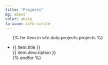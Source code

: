 ```yaml
---
title: "Projects"
bg: about
color: white
fa-icon: info-circle
---
```


<ul class="gridder">

{% for item in site.data.projects.projects %}
 <li class="gridder-list" data-griddercontent="#{{ item.id }}">
<div class="image" style="background-image: url('img/projects/{{ item.image }}');background-size: cover; min-block-size: -webkit-fill-available;">
                <div class="overlay">
                    <span class="title"> {{ item.title }}</span><br>
                    <span class="description">{{ item.description }}</span>
                </div>
</div>
{% endfor %}
</ul>
